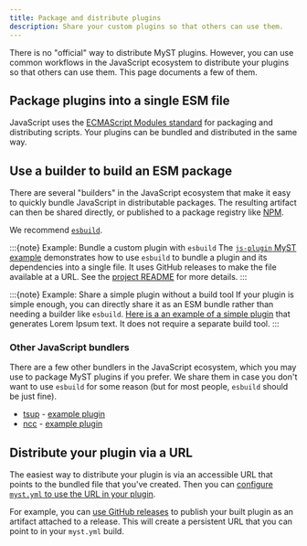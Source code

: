 ```yaml
---
title: Package and distribute plugins
description: Share your custom plugins so that others can use them.
---
```


There is no "official" way to distribute MyST plugins. However, you can use common workflows in the JavaScript ecosystem to distribute your plugins so that others can use them. This page documents a few of them.

## Package plugins into a single ESM file 

JavaScript uses the [ECMAScript Modules standard](https://nodejs.org/api/esm.html) for packaging and distributing scripts. Your plugins can be bundled and distributed in the same way.

## Use a builder to build an ESM package

There are several "builders" in the JavaScript ecosystem that make it easy to quickly bundle JavaScript in distributable packages. The resulting artifact can then be shared directly, or published to a package registry like [NPM](https://npmjs.com).

We recommend [`esbuild`](https://esbuild.github.io/).

:::{note} Example: Bundle a custom plugin with `esbuild`
The [`js-plugin` MyST example](https://github.com/myst-examples/js-plugin) demonstrates how to use `esbuild` to bundle a plugin and its dependencies into a single file. It uses GitHub releases to make the file available at a URL. See the [project README](https://github.com/jupyter-book/example-js-plugin?tab=readme-ov-file#myst-js-plugin) for more details.
:::

:::{note} Example: Share a simple plugin without a build tool
If your plugin is simple enough, you can directly share it as an ESM bundle rather than needing a builder like `esbuild`. [Here is a an example of a simple plugin](https://github.com/myst-ext/myst-ext-lorem) that generates Lorem Ipsum text. It does not require a separate build tool.
:::

### Other JavaScript bundlers

There are a few other bundlers in the JavaScript ecosystem, which you may use to package MyST plugins if you prefer. We share them in case you don't want to use `esbuild` for some reason (but for most people, `esbuild` should be just fine).

* [tsup](https://github.com/egoist/tsup) - [example plugin](https://github.com/myst-ext/myst-ext-discourse)
* [ncc](https://github.com/vercel/ncc) - [example plugin](https://github.com/myst-ext/myst-ext-xref-prefix/blob/e975496cafa57e86c88ea71d3abe26a7174b3944/package.json#L20) 

## Distribute your plugin via a URL

The easiest way to distribute your plugin is via an accessible URL that points to the bundled file that you've created.
Then you can [configure `myst.yml` to use the URL in your plugin](#plugins:use).

For example, you can [use GitHub releases](https://docs.github.com/en/repositories/releasing-projects-on-github/about-releases) to publish your built plugin as an artifact attached to a release. This will create a persistent URL that you can point to in your `myst.yml` build.
